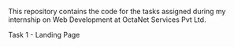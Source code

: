 This repository contains the code for the tasks assigned during my internship on Web Development at OctaNet Services Pvt Ltd.

Task 1 - Landing Page
